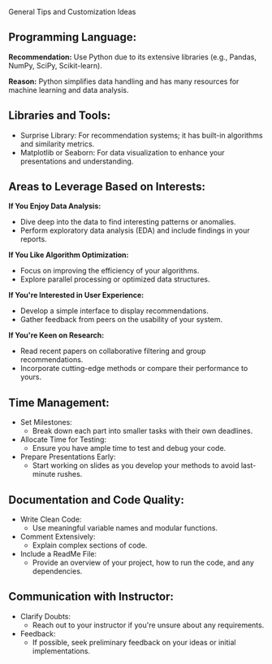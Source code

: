 General Tips and Customization Ideas

## Programming Language:

**Recommendation:** Use Python due to its extensive libraries (e.g., Pandas, NumPy, SciPy, Scikit-learn).

**Reason:** Python simplifies data handling and has many resources for machine learning and data analysis.

## Libraries and Tools:

- Surprise Library: For recommendation systems; it has built-in algorithms and similarity metrics.
- Matplotlib or Seaborn: For data visualization to enhance your presentations and understanding.

## Areas to Leverage Based on Interests:

**If You Enjoy Data Analysis:**

- Dive deep into the data to find interesting patterns or anomalies.
- Perform exploratory data analysis (EDA) and include findings in your reports.

**If You Like Algorithm Optimization:**

- Focus on improving the efficiency of your algorithms.
- Explore parallel processing or optimized data structures.

**If You're Interested in User Experience:**

- Develop a simple interface to display recommendations.
- Gather feedback from peers on the usability of your system.

**If You're Keen on Research:**

- Read recent papers on collaborative filtering and group recommendations.
- Incorporate cutting-edge methods or compare their performance to yours.

## Time Management:

- Set Milestones:
  - Break down each part into smaller tasks with their own deadlines.
- Allocate Time for Testing:
  - Ensure you have ample time to test and debug your code.
- Prepare Presentations Early:
  - Start working on slides as you develop your methods to avoid last-minute rushes.

## Documentation and Code Quality:

- Write Clean Code:
  - Use meaningful variable names and modular functions.
- Comment Extensively:
  - Explain complex sections of code.
- Include a ReadMe File:
  - Provide an overview of your project, how to run the code, and any dependencies.

## Communication with Instructor:

- Clarify Doubts:
  - Reach out to your instructor if you're unsure about any requirements.
- Feedback:
  - If possible, seek preliminary feedback on your ideas or initial implementations.
